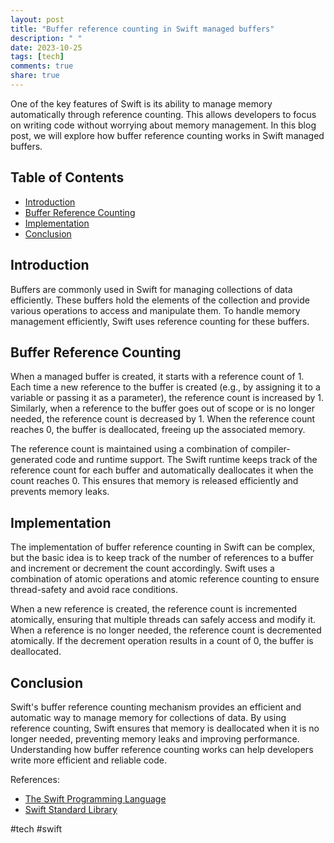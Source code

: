 ```yaml
---
layout: post
title: "Buffer reference counting in Swift managed buffers"
description: " "
date: 2023-10-25
tags: [tech]
comments: true
share: true
---
```


One of the key features of Swift is its ability to manage memory automatically through reference counting. This allows developers to focus on writing code without worrying about memory management. In this blog post, we will explore how buffer reference counting works in Swift managed buffers.

## Table of Contents
- [Introduction](#introduction)
- [Buffer Reference Counting](#buffer-reference-counting)
- [Implementation](#implementation)
- [Conclusion](#conclusion)

## Introduction

Buffers are commonly used in Swift for managing collections of data efficiently. These buffers hold the elements of the collection and provide various operations to access and manipulate them. To handle memory management efficiently, Swift uses reference counting for these buffers.

## Buffer Reference Counting

When a managed buffer is created, it starts with a reference count of 1. Each time a new reference to the buffer is created (e.g., by assigning it to a variable or passing it as a parameter), the reference count is increased by 1. Similarly, when a reference to the buffer goes out of scope or is no longer needed, the reference count is decreased by 1. When the reference count reaches 0, the buffer is deallocated, freeing up the associated memory.

The reference count is maintained using a combination of compiler-generated code and runtime support. The Swift runtime keeps track of the reference count for each buffer and automatically deallocates it when the count reaches 0. This ensures that memory is released efficiently and prevents memory leaks.

## Implementation

The implementation of buffer reference counting in Swift can be complex, but the basic idea is to keep track of the number of references to a buffer and increment or decrement the count accordingly. Swift uses a combination of atomic operations and atomic reference counting to ensure thread-safety and avoid race conditions.

When a new reference is created, the reference count is incremented atomically, ensuring that multiple threads can safely access and modify it. When a reference is no longer needed, the reference count is decremented atomically. If the decrement operation results in a count of 0, the buffer is deallocated.

## Conclusion

Swift's buffer reference counting mechanism provides an efficient and automatic way to manage memory for collections of data. By using reference counting, Swift ensures that memory is deallocated when it is no longer needed, preventing memory leaks and improving performance. Understanding how buffer reference counting works can help developers write more efficient and reliable code.

References:
- [The Swift Programming Language](https://docs.swift.org/swift-book/)
- [Swift Standard Library](https://developer.apple.com/documentation/swift)

#tech #swift
